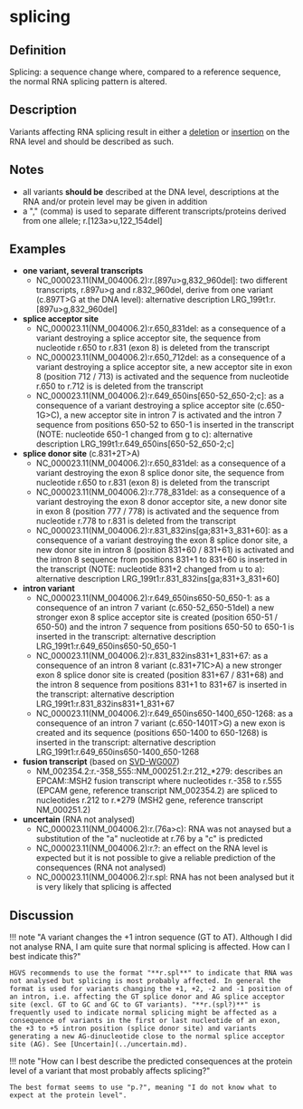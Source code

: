 # splicing

## Definition

Splicing: a sequence change where, compared to a reference sequence, the normal RNA splicing pattern is altered.

## Description

Variants affecting RNA splicing result in either a [deletion](deletion.md) or [insertion](insertion.md) on the RNA level and should be described as such.

## Notes

- all variants **should be** described at the DNA level, descriptions at the RNA and/or protein level may be given in addition
- a "," (comma) is used to separate different transcripts/proteins derived from one allele; r.[123a>u,122_154del]

## Examples

- **one variant, several transcripts**
  - NC_000023.11(NM_004006.2):r.[897u>g,832_960del]: two different transcripts, r.897u>g and r.832_960del, derive from one variant (c.897T>G at the DNA level): alternative description LRG_199t1:r.[897u>g,832_960del]
- **splice acceptor site**
  - NC_000023.11(NM_004006.2):r.650_831del: as a consequence of a variant destroying a splice acceptor site, the sequence from nucleotide r.650 to r.831 (exon 8) is deleted from the transcript
  - NC_000023.11(NM_004006.2):r.650_712del: as a consequence of a variant destroying a splice acceptor site, a new acceptor site in exon 8 (position 712 / 713) is activated and the sequence from nucleotide r.650 to r.712 is is deleted from the transcript
  - NC_000023.11(NM_004006.2):r.649_650ins[650-52\_650-2;c]: as a consequence of a variant destroying a splice acceptor site (c.650-1G>C), a new acceptor site in intron 7 is activated and the intron 7 sequence from positions 650-52 to 650-1 is inserted in the transcript (NOTE: nucleotide 650-1 changed from g to c): alternative description LRG_199t1:r.649_650ins[650-52\_650-2;c]
- **splice donor site** (c.831+2T>A)
  - NC_000023.11(NM_004006.2):r.650_831del: as a consequence of a variant destroying the exon 8 splice donor site, the sequence from nucleotide r.650 to r.831 (exon 8) is deleted from the transcript
  - NC_000023.11(NM_004006.2):r.778_831del: as a consequence of a variant destroying the exon 8 donor acceptor site, a new donor site in exon 8 (position 777 / 778) is activated and the sequence from nucleotide r.778 to r.831 is deleted from the transcript
  - NC_000023.11(NM_004006.2):r.831_832ins[ga;831+3\_831+60]: as a consequence of a variant destroying the exon 8 splice donor site, a new donor site in intron 8 (position 831+60 / 831+61) is activated and the intron 8 sequence from positions 831+1 to 831+60 is inserted in the transcript (NOTE: nucleotide 831+2 changed from u to a): alternative description LRG_199t1:r.831_832ins[ga;831+3\_831+60]
- **intron variant**
  - NC_000023.11(NM_004006.2):r.649_650ins650-50_650-1: as a consequence of an intron 7 variant (c.650-52_650-51del) a new stronger exon 8 splice acceptor site is created (position 650-51 / 650-50) and the intron 7 sequence from positions 650-50 to 650-1 is inserted in the transcript: alternative description LRG_199t1:r.649_650ins650-50_650-1
  - NC_000023.11(NM_004006.2):r.831_832ins831+1_831+67: as a consequence of an intron 8 variant (c.831+71C>A) a new stronger exon 8 splice donor site is created (position 831+67 / 831+68) and the intron 8 sequence from positions 831+1 to 831+67 is inserted in the transcript: alternative description LRG_199t1:r.831_832ins831+1_831+67
  - NC_000023.11(NM_004006.2):r.649_650ins650-1400_650-1268: as a consequence of an intron 7 variant (c.650-1401T>G) a new exon is created and its sequence (positions 650-1400 to 650-1268) is inserted in the transcript: alternative description LRG_199t1:r.649_650ins650-1400_650-1268
- **fusion transcript** (based on [SVD-WG007](../../consultation/SVD-WG007.md))
  - NM_002354.2:r.-358_555::NM_000251.2:r.212\_\*279: describes an EPCAM::MSH2 fusion transcript where nucleotides r.-358 to r.555 (EPCAM gene, reference transcript NM_002354.2) are spliced to nucleotides r.212 to r.\*279 (MSH2 gene, reference transcript NM_000251.2)
- **uncertain** (RNA not analysed)
  - NC_000023.11(NM_004006.2):r.(76a>c): RNA was not anaysed but a substitution of the "a" nucleotide at r.76 by a "c" is predicted
  - NC_000023.11(NM_004006.2):r.?: an effect on the RNA level is expected but it is not possible to give a reliable prediction of the consequences (RNA not analysed)
  - NC_000023.11(NM_004006.2):r.spl: RNA has not been analysed but it is very likely that splicing is affected

## Discussion

!!! note "A variant changes the +1 intron sequence (GT to AT). Although I did not analyse RNA, I am quite sure that normal splicing is affected. How can I best indicate this?"

    HGVS recommends to use the format "**r.spl**" to indicate that RNA was not analysed but splicing is most probably affected. In general the format is used for variants changing the +1, +2, -2 and -1 position of an intron, i.e. affecting the GT splice donor and AG splice acceptor site (excl. GT to GC and GC to GT variants). "**r.(spl?)**" is frequently used to indicate normal splicing might be affected as a consequence of variants in the first or last nucleotide of an exon, the +3 to +5 intron position (splice donor site) and variants generating a new AG-dinucleotide close to the normal splice acceptor site (AG). See [Uncertain](../uncertain.md).

!!! note "How can I best describe the predicted consequences at the protein level of a variant that most probably affects splicing?"

    The best format seems to use "p.?", meaning "I do not know what to expect at the protein level".
